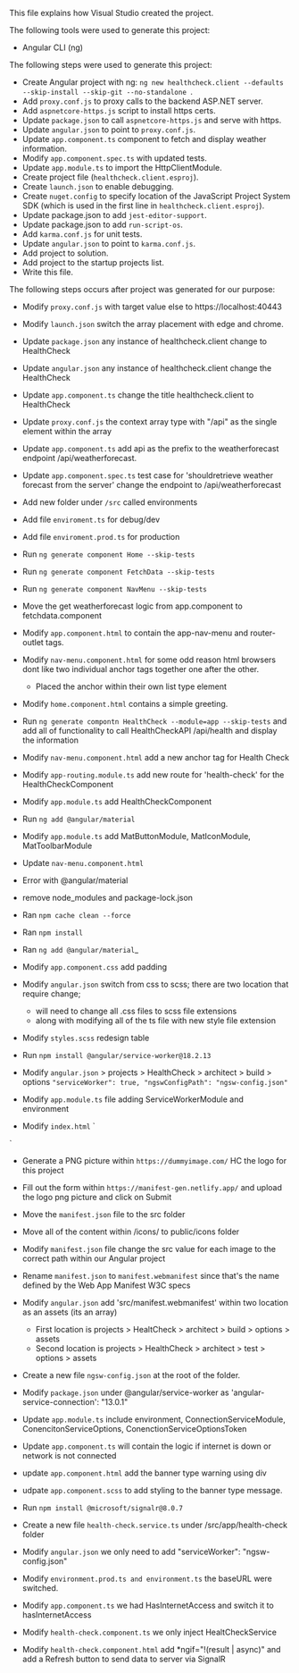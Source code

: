 This file explains how Visual Studio created the project.

The following tools were used to generate this project:
- Angular CLI (ng)

The following steps were used to generate this project:
- Create Angular project with ng: `ng new healthcheck.client --defaults --skip-install --skip-git --no-standalone `.
- Add `proxy.conf.js` to proxy calls to the backend ASP.NET server.
- Add `aspnetcore-https.js` script to install https certs.
- Update `package.json` to call `aspnetcore-https.js` and serve with https.
- Update `angular.json` to point to `proxy.conf.js`.
- Update `app.component.ts` component to fetch and display weather information.
- Modify `app.component.spec.ts` with updated tests.
- Update `app.module.ts` to import the HttpClientModule.
- Create project file (`healthcheck.client.esproj`).
- Create `launch.json` to enable debugging.
- Create `nuget.config` to specify location of the JavaScript Project System SDK (which is used in the first line in `healthcheck.client.esproj`).
- Update package.json to add `jest-editor-support`.
- Update package.json to add `run-script-os`.
- Add `karma.conf.js` for unit tests.
- Update `angular.json` to point to `karma.conf.js`.
- Add project to solution.
- Add project to the startup projects list.
- Write this file.

The following steps occurs after project was generated for our purpose:
- Modify `proxy.conf.js` with target value else to https://localhost:40443
- Modify `launch.json` switch the array placement with edge and chrome. 
- Update `package.json` any instance of healthcheck.client change to HealthCheck
- Update `angular.json` any instance of healthcheck.client change the HealthCheck
- Update `app.component.ts` change the title healthcheck.client to HealthCheck

- Update `proxy.conf.js` the context array type with "/api" as the single element within the array
- Update `app.component.ts` add api as the prefix to the weatherforecast endpoint /api/weatherforecast. 
- Update `app.component.spec.ts` test case for 'shouldretrieve weather forecast from the server' change the endpoint to /api/weatherforecast 

- Add new folder under `/src` called environments
- Add file `enviroment.ts` for debug/dev 
- Add file `enviroment.prod.ts` for production

- Run `ng generate component Home --skip-tests`
- Run `ng generate component FetchData --skip-tests`
- Run `ng generate component NavMenu --skip-tests`
- Move the get weatherforecast logic from app.component to fetchdata.component
- Modify `app.component.html` to contain the app-nav-menu and router-outlet tags. 
- Modify `nav-menu.component.html` for some odd reason html browsers dont like two individual anchor tags together one after the other. 
  - Placed the anchor within their own list type element 
- Modify `home.component.html` contains a simple greeting. 

- Run `ng generate compontn HealthCheck --module=app --skip-tests` and add all of functionality to call HealthCheckAPI /api/health and display the information
- Modify `nav-menu.component.html` add a new anchor tag for Health Check
- Modify `app-routing.module.ts` add new route for 'health-check' for the HealthCheckComponent
- Modify `app.module.ts` add HealthCheckComponent

- Run `ng add @angular/material`
- Modify `app.module.ts` add MatButtonModule, MatIconModule, MatToolbarModule
- Update `nav-menu.component.html`
- Error with @angular/material 
- remove node_modules and package-lock.json
- Ran `npm cache clean --force`
- Ran `npm install`
- Ran `ng add @angular/material`_
- Modify `app.component.css` add padding 
- Modify `angular.json` switch from css to scss; there are two location that require change; 
  - will need to change all .css files to scss file extensions
  - along with modifying all of the ts file with new style file extension
- Modify `styles.scss` redesign table 
- Run `npm install @angular/service-worker@18.2.13`
- Modify `angular.json` > projects > HealthCheck > architect > build > options 
  `"serviceWorker": true,
   "ngswConfigPath": "ngsw-config.json"
   `
- Modify `app.module.ts` file adding ServiceWorkerModule and environment
- Modify `index.html` 
`
  <!-- PWA required files  -->
  <link rel="manifest" href="manifest.webmanifest"/>
  <meta name="theme-color" content="#1976d2"/>
`
-  Generate a PNG picture within `https://dummyimage.com/` HC the logo for this project
-  Fill out the form within `https://manifest-gen.netlify.app/` and upload the logo png picture and click on Submit
- Move the `manifest.json` file to the src folder 
- Move all of the content within /icons/ to public/icons folder 
- Modify `manifest.json` file change the src value for each image to the correct path within our Angular project
- Rename `manifest.json` to `manifest.webmanifest` since that's the name defined by the Web App Manifest W3C specs
- Modify `angular.json` add 'src/manifest.webmanifest' within two location as an assets (its an array)
  - First location is projects > HealtCheck > architect > build > options > assets
  - Second location is projects > HealthCheck > architect > test > options > assets
- Create a new file `ngsw-config.json` at the root of the folder. 
- Modify `package.json` under @angular/service-worker as 'angular-service-connection': "13.0.1"
- Update `app.module.ts` include environment, ConnectionServiceModule, ConencitonServiceOptions, ConenctionServiceOptionsToken
- Update `app.component.ts` will contain the logic if internet is down or network is not connected
- update `app.component.html` add the banner type warning using div
- udpate `app.component.scss` to add styling to the banner type message.

- Run `npm install @microsoft/signalr@8.0.7`
- Create a new file  `health-check.service.ts` under /src/app/health-check folder
- Modify `angular.json` we only need to add "serviceWorker": "ngsw-config.json"
- Modify `environment.prod.ts and environment.ts` the baseURL were switched. 
- Modify `app.component.ts` we had HasInternetAccess and switch it to hasInternetAccess
- Modify `health-check.component.ts` we only inject HealtCheckService
- Modify `health-check.component.html` add *ngif="!(result | async)" and add a Refresh button to send data to server via SignalR

